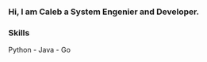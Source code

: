 <!DOCTYPE html>
<html>
<head>
  
</head>
<body>

<h3>  Hi, I am Caleb  a System Engenier and Developer. <h3> 


<h3> Skills </h3> <p> Python  - Java - Go  </p>
</body>
</html>
